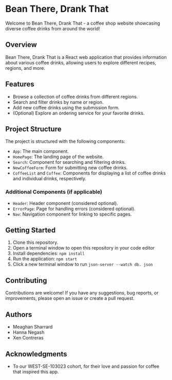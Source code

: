 # Bean There, Drank That

Welcome to Bean There, Drank That - a coffee shop website showcasing diverse coffee drinks from around the world!

## Overview

Bean There, Drank That is a React web application that provides information about various coffee drinks, allowing users to explore different recipes, regions, and more.

## Features

- Browse a collection of coffee drinks from different regions.
- Search and filter drinks by name or region.
- Add new coffee drinks using the submission form.
- (Optional) Explore an ordering service for your favorite drinks.

## Project Structure

The project is structured with the following components:

- `App`: The main component.
- `HomePage`: The landing page of the website.
- `Search`: Component for searching and filtering drinks.
- `NewCoffeeForm`: Form for submitting new coffee drinks.
- `CoffeeList` and `Coffee`: Components for displaying a list of coffee drinks and individual drinks, respectively.

### Additional Components (if applicable)

- `Header`: Header component (considered optional).
- `ErrorPage`: Page for handling errors (considered optional).
- `Nav`: Navigation component for linking to specific pages.

## Getting Started

1. Clone this repository.
2. Open a terminal window to open this repository in your code editor
3. Install dependencies: `npm install`
4. Run the application: `npm start`
5. Click a new terminal window to run `json-server --watch db. json`

## Contributing

Contributions are welcome! If you have any suggestions, bug reports, or improvements, please open an issue or create a pull request.

## Authors

- Meaghan Sharrard
- Hanna Negash
- Xen Contreras

## Acknowledgments

- To our WEST-SE-103023 cohort, for their love and passion for coffee that inspired this app.


